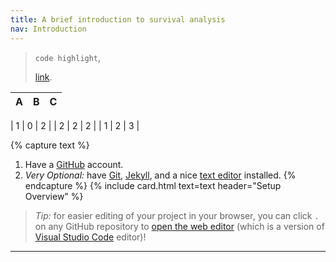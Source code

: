 ```yaml
---
title: A brief introduction to survival analysis
nav: Introduction
---
```


> `code highlight`,
> 
> [link](https://github.com/join).


| A | B | C |
|---|---|---|

| 1 | 0 | 2 |
| 2 | 2 | 2 |
| 1 | 2 | 3 |


{% capture text %}
1. Have a [GitHub](https://github.com) account.
2. *Very Optional:* have [Git](https://git-scm.com/), [Jekyll](https://jekyllrb.com/), and a nice [text editor](https://code.visualstudio.com/) installed.
{% endcapture %}
{% include card.html text=text header="Setup Overview" %}

> *Tip:* for easier editing of your project in your browser, you can click `.` on any GitHub repository to [open the web editor](https://docs.github.com/en/codespaces/the-githubdev-web-based-editor) (which is a version of [Visual Studio Code](https://code.visualstudio.com/) editor)!
>

-------------
